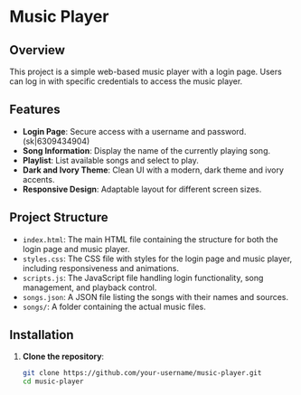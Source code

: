 # Music Player

## Overview

This project is a simple web-based music player with a login page. Users can log in with specific credentials to access the music player.
## Features

- **Login Page**: Secure access with a username and password.(sk|6309434904)
- **Song Information**: Display the name of the currently playing song.
- **Playlist**: List available songs and select to play.
- **Dark and Ivory Theme**: Clean UI with a modern, dark theme and ivory accents.
- **Responsive Design**: Adaptable layout for different screen sizes.

## Project Structure

- `index.html`: The main HTML file containing the structure for both the login page and music player.
- `styles.css`: The CSS file with styles for the login page and music player, including responsiveness and animations.
- `scripts.js`: The JavaScript file handling login functionality, song management, and playback control.
- `songs.json`: A JSON file listing the songs with their names and sources.
- `songs/`: A folder containing the actual music files.

## Installation

1. **Clone the repository**:

   ```bash
   git clone https://github.com/your-username/music-player.git
   cd music-player
